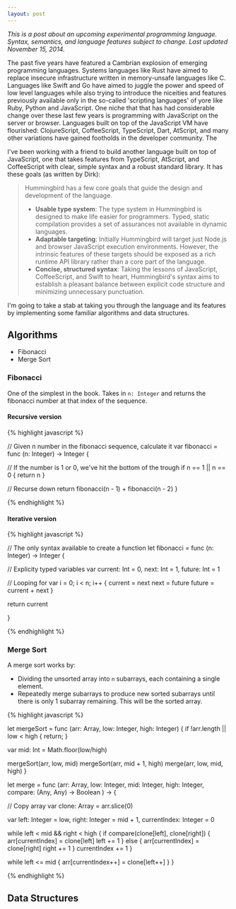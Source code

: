 ```yaml
---
layout: post
---
```


_This is a post about an upcoming experimental programming language. Syntax, semantics, and language features subject to change. Last updated November 15, 2014._

The past five years have featured a Cambrian explosion of emerging programming languages. Systems languages like Rust have aimed to replace insecure infrastructure written in memory-unsafe languages like C. Languages like Swift and Go have aimed to juggle the power and speed of low level languages while also trying to introduce the niceities and features previously available only in the so-called 'scripting languages' of yore like Ruby, Python and JavaScript. One niche that that has had considerable change over these last few years is programming with JavaScript on the server or browser. Languages built on top of the JavaScript VM have flourished: ClojureScript, CoffeeScript, TypeScript, Dart, AtScript, and many other variations have gained footholds in the developer community. The

I've been working with a friend to build another language built on top of JavaScript, one that takes features from TypeScript, AtScript, and CoffeeScript with clear, simple syntax and a robust standard library. It has these goals (as written by Dirk):

> Hummingbird has a few core goals that guide the design and development of the language.
>
> * **Usable type system**: The type system in Hummingbird is designed to make life easier for programmers. Typed, static compilation provides a set of assurances not available in dynamic languages.
> * **Adaptable targeting**: Initially Hummingbird will target just Node.js and browser JavaScript execution environments. However, the intrinsic features of these targets should be exposed as a rich runtime API library rather than a core part of the language.
> * **Concise, structured syntax**: Taking the lessons of JavaScript, CoffeeScript, and Swift to heart, Hummingbird's syntax aims to establish a pleasant balance between explicit code structure and minimizing unnecessary punctuation.

I'm going to take a stab at taking you through the language and its features by implementing some familiar algorithms and data structures.

## Algorithms

* Fibonacci
* Merge Sort

### Fibonacci

One of the simplest in the book. Takes in `n: Integer` and returns the fibonacci number at that index of the sequence.

#### Recursive version

{% highlight javascript %}

// Given n number in the fibonacci sequence, calculate it
var fibonacci = func (n: Integer) -> Integer {
  
  // If the number is 1 or 0, we've hit the bottom of the trough
  if n == 1 || n == 0 {
    return n
  }
  
  // Recurse down
  return fibonacci(n - 1) + fibonacci(n - 2)
}

{% endhighlight %}

#### Iterative version

{% highlight javascript %}

// The only syntax available to create a function
let fibonacci = func (n: Integer) -> Integer {

  // Explicity typed variables
  var current: Int = 0, next: Int = 1, future: Int = 1

  // Looping
  for var i = 0; i < n; i++ {
    current = next
    next    = future
    future  = current + next
  }

  return current

}

{% endhighlight %}

### Merge Sort

A merge sort works by:  

* Dividing the unsorted array into `n` subarrays, each containing a single element.
* Repeatedly merge subarrays to produce new sorted subarrays until there is only 1 subarray remaining. This will be the sorted array.

{% highlight javascript %}

let mergeSort = func (arr: Array<Any>, low: Integer, high: Integer) {
  if !arr.length || low < high {
    return;
  }

  var mid: Int = Math.floor(low/high)

  mergeSort(arr, low, mid)
  mergeSort(arr, mid + 1, high)
  merge(arr, low, mid, high)
}

let merge = func (arr: Array<Any>, 
                  low: Integer, 
                  mid: Integer, 
                  high: Integer, 
                  compare: (Any, Any) -> Boolean
                  ) -> {
  
  // Copy array
  var clone: Array<Any> = arr.slice(0)

  var left: Integer = low, 
      right: Integer = mid + 1, 
      currentIndex: Integer = 0

  while left < mid && right < high {
    if compare(clone[left], clone[right]) {
      arr[currentIndex] = clone[left]
      left += 1
    } else {
      arr[currentIndex] = clone[right]
      right += 1
    }
    currentIndex += 1
  }

  while left <= mid {
    arr[currentIndex++] = clone[left++]
  }
}

{% endhighlight %}

## Data Structures

